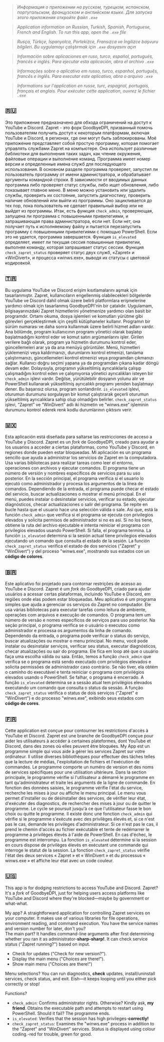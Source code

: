 > *Информация о приложении на русском, турецком, испанском, португальском, французском и английском языкe. Для запуска этого приложения откройте файл `.exe`*

> *Application information on Russian, Turkish, Spanish, Portuguese, French and English. To run this app, open the `.exe` file*

> *Rusça, Türkçe, İspanyolca, Portekizce, Fransızca ve İngilizce başvuru bilgileri. Bu uygulamayı çalıştırmak için `.exe` dosyasını açın*

> *Información sobre aplicaciones en ruso, turco, español, portugués, francés e inglés. Para ejecutar esta aplicación, abra el archivo `.exe`*

> *Informações sobre o aplicativo em russo, turco, espanhol, português, francês e inglês. Para executar este aplicativo, abra o arquivo `.exe`*

> *Informations sur l'application en russe, turc, espagnol, portugais, français et anglais. Pour exécuter cette application, ouvrez le fichier `.exe`*

## 🇷🇺
Это приложение предназначено для обхода ограничений на доступ к YouTube и Discord. Zapret - это форк GoodbyeDPI, призванный помочь пользователям получить доступ к некоторым платформам, включая YouTube и Discord, в регионах, где они могут быть заблокированы. Моё приложение представляет собой простую программу, которая помогает управлять службами Zapret на компьютере. Она использует различные библиотеки для выполнения таких задач, как чтение окружения, файловые операции и выполнение команд. Программа имеет номер версии и определенные имена служб для последующего использования. В основном разделе программа проверяет, запустил ли пользователь программу от имени администратора, и обрабатывает аргументы командной строки. В зависимости от вводимых данных программа либо проверяет статус службы, либо ищет обновления, либо показывает главное меню. В меню можно установить или удалить службы, проверить их состояние, запустить диагностику, проверить наличие обновлений или выйти из программы. Оно зацикливается до тех пор, пока пользователь не сделает правильный выбор или не выйдет из программы. Итак, есть функция `check_admin`, проверяющая, запущена ли программа с повышенными привилегиями, и запрашивающая права администратора, если нет. Если нет, она получает путь к исполняемому файлу и пытается перезапустить программу с повышенными привилегиями с помощью PowerShell. Если это не удается, программа завершается. Функция `is_elevated` определяет, имеет ли текущая сессия повышенные привилегии, выполняя команду, которая запрашивает статус сессии. Функция `check_zapret_status` проверяет статус двух служб, «Zapret» и «WinDivert», и процесса «winws.exe», выводя их статусы с цветовой кодировкой.

## 🇹🇷
Bu uygulama YouTube ve Discord erişim kısıtlamalarını aşmak için tasarlanmıştır. Zapret, kullanıcıların engellenmiş olabilecekleri bölgelerde YouTube ve Discord dahil olmak üzere belirli platformlara erişmelerine yardımcı olmak için tasarlanmış GoodbyeDPI'nin bir çatalıdır. Uygulamam, bilgisayarınızdaki Zapret hizmetlerini yönetmenize yardımcı olan basit bir programdır. Ortamı okuma, dosya işlemleri ve komutları yürütme gibi görevleri gerçekleştirmek için çeşitli kütüphaneler kullanır. Programın bir sürüm numarası ve daha sonra kullanmak üzere belirli hizmet adları vardır. Ana bölümde, program kullanıcının programı yönetici olarak başlatıp başlatmadığını kontrol eder ve komut satırı argümanlarını işler. Girilen verilere bağlı olarak, program ya hizmetin durumunu kontrol eder, güncellemeleri arar ya da ana menüyü görüntüler. Menü, hizmetleri yüklemenizi veya kaldırmanızı, durumlarını kontrol etmenizi, tanılama çalıştırmanızı, güncellemeleri kontrol etmenizi veya programdan çıkmanızı sağlar. Kullanıcı doğru seçimi yapana ya da programdan çıkana kadar döngü devam eder. Dolayısıyla, programın yükseltilmiş ayrıcalıklarla çalışıp çalışmadığını kontrol eden ve çalışmıyorsa yönetici ayrıcalıkları isteyen bir `check_admin` işlevi vardır. Değilse, yürütülebilir dosyanın yolunu alır ve PowerShell kullanarak yükseltilmiş ayrıcalıklı programı yeniden başlatmayı dener. Bu başarısız olursa, program sonlandırılır. `is_elevated` işlevi, oturumun durumunu sorgulayan bir komut çalıştırarak geçerli oturumun yükseltilmiş ayrıcalıklara sahip olup olmadığını belirler. `check_zapret_status` işlevi, “Zapret” ve “WinDivert” adlı iki hizmetin ve “winws.exe” işleminin durumunu kontrol ederek renk kodlu durumlarının çıktısını verir. 

## 🇲🇽
Esta aplicación está diseñada para saltarse las restricciones de acceso a YouTube y Discord. Zapret es un *fork* de GoodbyeDPI, creado para ayudar a los usuarios a acceder a ciertas plataformas, como YouTube y Discord, en regiones donde pueden estar bloqueadas. Mi aplicación es un programa sencillo que ayuda a administrar los servicios de Zapret en la computadora. Usa varias bibliotecas para realizar tareas como leer el entorno, operaciones con archivos y ejecutar comandos. El programa tiene un número de versión y nombres específicos de servicios para su uso posterior. En la sección principal, el programa verifica si el usuario lo ejecutó como administrador y procesa los argumentos de la línea de comandos. Dependiendo de la entrada, el programa puede checar el estado del servicio, buscar actualizaciones o mostrar el menú principal. En el menú, puedes instalar o desinstalar servicios, verificar su estado, ejecutar diagnósticos, checar actualizaciones o salir del programa. Se repite en bucle hasta que el usuario hace una selección válida o sale. Así que, está la función `check_admin` que verifica si el programa se ejecuta con privilegios elevados y solicita permisos de administrador si no es así. Si no los tiene, obtiene la ruta del archivo ejecutable e intenta reiniciar el programa con privilegios elevados usando PowerShell. Si falla, el programa termina. La función `is_elevated` determina si la sesión actual tiene privilegios elevados ejecutando un comando que consulta el estado de la sesión. La función `check_zapret_status` verifica el estado de dos servicios ("Zapret" y "WinDivert") y del proceso "winws.exe", mostrando sus estados con un **código de colores**.

## 🇧🇷
Este aplicativo foi projetado para contornar restrições de acesso ao YouTube e Discord. Zapret é um *fork* do GoodbyeDPI, criado para ajudar usuários a acessar certas plataformas, incluindo YouTube e Discord, em regiões onde elas podem estar bloqueadas. Meu aplicativo é um programa simples que ajuda a gerenciar os serviços do Zapret no computador. Ele usa várias bibliotecas para executar tarefas como leitura de ambiente, operações com arquivos e execução de comandos. O programa tem um número de versão e nomes específicos de serviços para uso posterior. Na seção principal, o programa verifica se o usuário o executou como administrador e processa os argumentos da linha de comando. Dependendo da entrada, o programa pode verificar o status do serviço, buscar atualizações ou mostrar o menu principal. No menu, você pode instalar ou desinstalar serviços, verificar seu status, executar diagnósticos, checar atualizações ou sair do programa. Ele fica em loop até que o usuário faça uma escolha válida ou saia. Então, temos a função `check_admin` que verifica se o programa está sendo executado com privilégios elevados e solicita permissões de administrador caso contrário. Se não tiver, ela obtém o caminho do executável e tenta reiniciar o programa com privilégios elevados usando o PowerShell. Se falhar, o programa é encerrado. A função `is_elevated` determina se a sessão atual tem privilégios elevados executando um comando que consulta o status da sessão. A função `check_zapret_status` verifica o status de dois serviços ("Zapret" e "WinDivert") e do processo "winws.exe", exibindo seus estados com **código de cores**.

## 🇫🇷
Cette application est conçue pour contourner les restrictions d'accès à YouTube et Discord. Zapret est une branche de GoodbyeDPI conçue pour aider les utilisateurs à accéder à certaines plateformes, dont YouTube et Discord, dans des zones où elles peuvent être bloquées. My App est un programme simple qui vous aide à gérer les services Zapret sur votre ordinateur. Il utilise diverses bibliothèques pour effectuer des tâches telles que la lecture de médias, l'exploitation de fichiers et l'exécution de commandes. Le programme comporte un numéro de version et des noms de services spécifiques pour une utilisation ultérieure. Dans la section principale, le programme vérifie si l'utilisateur a démarré le programme en tant qu'administrateur et traite les arguments de la ligne de commande. En fonction des données saisies, le programme vérifie l'état du service, recherche les mises à jour ou affiche le menu principal. Le menu vous permet d'installer ou de désinstaller des services, de vérifier leur état, d'exécuter des diagnostics, de rechercher des mises à jour ou de quitter le programme. Le cycle se poursuit jusqu'à ce que l'utilisateur fasse le bon choix ou quitte le programme. Il existe donc une fonction `check_admin` qui vérifie si le programme s'exécute avec des privilèges élevés et, si ce n'est pas le cas, demande les privilèges d'administrateur. Si ce n'est pas le cas, il prend le chemin d'accès au fichier exécutable et tente de redémarrer le programme à privilèges élevés à l'aide de PowerShell. En cas d'échec, le programme est interrompu. La fonction `is_elevated` détermine si la session en cours dispose de privilèges élevés en exécutant une commande qui interroge le statut de la session. La fonction `check_zapret_status` vérifie l'état des deux services « Zapret » et « WinDivert » et du processus « winws.exe » et affiche leur état avec un code couleur.

## 🇺🇸 
This app is for dodging restrictions to access YouTube and Discord. Zapret? It's a *fork* of GoodbyeDPI, just for helping users access platforms like YouTube and Discord where they're blocked—maybe by government or what-what.  
 
My app? A straightforward application for controlling Zapret services on your computer. It makes use of various libraries for file operations, environment reading, and command execution. You have the service names and version number for later, don't you?   
The main part? It handles command-line arguments after first determining whether you ran it as administrator-**sharp-sharp!**. It can check service status ("Zapret running?") based on input.  
- Check for updates ("Check for new version?").  
- Display the main menu ("Choices are there!").  
- Show main menu ("Choices are there!")

Menu selections? You can run diagnostics, **check** updates, install/uninstall services, check status, and exit. Eish—it keeps looping until you either pick correctly or stop!  
 
Functions?  
- `check_admin`: Confirms administrator rights. Otherwise? Kindly ask, **my friend**. Obtains the executable path and attempts to restart using PowerShell. Should it fail?  The programme ends.  
- `is_elevated`: Verifies that the session has high privileges-**correctly!**  
- `check_zapret_status`: Examines the "winws.exe" process in addition to the "Zapret" and "WinDivert" services. Status is displayed using colour coding.-red for trouble, green for good.
